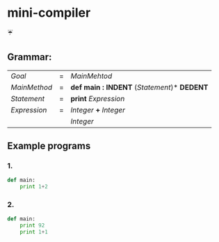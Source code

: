 # mini-compiler
:umbrella:

## Grammar:

|               |   |                                                              |
|---------------|---|--------------------------------------------------------------|
| _Goal_        | = | _MainMehtod_                                                 |
| _MainMethod_  | = | __def__ __main__ __:__ __INDENT__ (_Statement_)* __DEDENT__  |
| _Statement_   | = | __print__ _Expression_                                       |
| _Expression_  | = | _Integer_ __+__ _Integer_                                    |
|               |   | _Integer_                                                    |

## Example programs

### 1.
```python
def main:
    print 1+2
```
### 2.
```python
def main:
    print 92
    print 1+1
```
